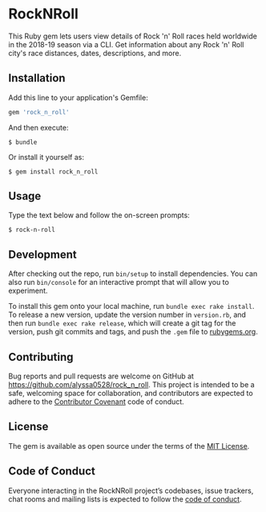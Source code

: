 # RockNRoll

This Ruby gem lets users view details of Rock 'n' Roll races held worldwide in the 2018-19 season via a CLI. Get information about any Rock 'n' Roll city's race distances, dates, descriptions, and more.

## Installation

Add this line to your application's Gemfile:

```ruby
gem 'rock_n_roll'
```

And then execute:

    $ bundle

Or install it yourself as:

    $ gem install rock_n_roll

## Usage

Type the text below and follow the on-screen prompts:

    $ rock-n-roll 

## Development

After checking out the repo, run `bin/setup` to install dependencies. You can also run `bin/console` for an interactive prompt that will allow you to experiment.

To install this gem onto your local machine, run `bundle exec rake install`. To release a new version, update the version number in `version.rb`, and then run `bundle exec rake release`, which will create a git tag for the version, push git commits and tags, and push the `.gem` file to [rubygems.org](https://rubygems.org).

## Contributing

Bug reports and pull requests are welcome on GitHub at https://github.com/alyssa0528/rock_n_roll. This project is intended to be a safe, welcoming space for collaboration, and contributors are expected to adhere to the [Contributor Covenant](http://contributor-covenant.org) code of conduct.

## License

The gem is available as open source under the terms of the [MIT License](https://opensource.org/licenses/MIT).

## Code of Conduct

Everyone interacting in the RockNRoll project’s codebases, issue trackers, chat rooms and mailing lists is expected to follow the [code of conduct](https://github.com/'alyssa0528'/rock_n_roll/blob/master/CODE_OF_CONDUCT.md).
